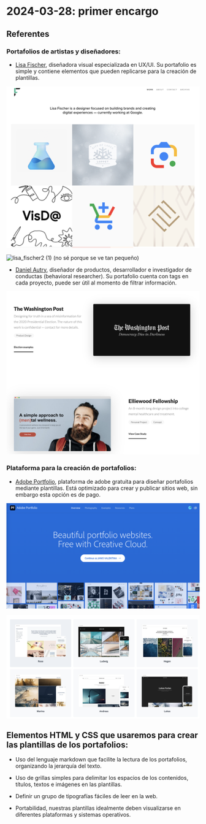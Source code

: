 # 2024-03-28: primer encargo

## Referentes

### Portafolios de artistas y diseñadores:

- [Lisa Fischer](https://www.lisasuefischer.com/), diseñadora visual especializada en UX/UI. Su portafolio es simple y contiene elementos que pueden replicarse para la creación de plantillas.
  

![lisa fischer](./lisa_fischer.png)

![lisa_fischer2 (1)](https://github.com/janisepulveda/fad9100-2024-1/assets/144460794/a61546d9-7575-405c-bb9f-810d4cc0b69c) (no sé porque se ve tan pequeño)


- [Daniel Autry](https://danielautry.com/#portfolio), diseñador de productos, desarrollador e investigador de conductas (behavioral researcher). Su portafolio cuenta con tags en cada proyecto, puede ser útil al momento de filtrar información.

![Rachel How](./daniel_autry.png)

### Plataforma para la creación de portafolios:

- [Adobe Portfolio](https://www.portfolio.adobe.com/), plataforma de adobe gratuita para diseñar portafolios mediante plantillas. Está optimizado para crear y publicar sitios web, sin embargo esta opción es de pago. 

![adobe portfolio](./adobe_portfolio.png)

![adobe portfolio](./adobe_portfolio2.png)


  
## Elementos HTML y CSS que usaremos para crear las plantillas de los portafolios:

- Uso del lenguaje markdown que facilite la lectura de los portafolios, organizando la jerarquía del texto.

- Uso de grillas simples para delimitar los espacios de los contenidos, títulos, textos e imágenes en las plantillas.

- Definir un grupo de tipografías fáciles de leer en la web.

- Portabilidad, nuestras plantillas idealmente deben visualizarse en diferentes plataformas y sistemas operativos.
